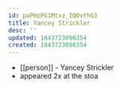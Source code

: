 ```yaml
---
id: paPHzPG1Mtxz_IQOvthG3
title: Yancey Strickler
desc: ''
updated: 1643723096354
created: 1643723096354
---
```



- [[person]] - Yancey Strickler
- appeared 2x at the stoa
